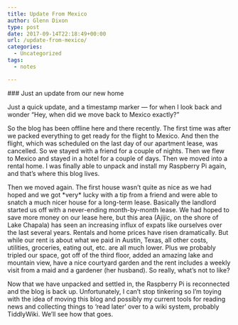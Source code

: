 ```yaml
---
title: Update From Mexico
author: Glenn Dixon
type: post
date: 2017-09-14T22:18:49+00:00
url: /update-from-mexico/
categories:
  - Uncategorized
tags:
  - notes

---
```

\### Just an update from our new home

Just a quick update, and a timestamp marker &#8212; for when I look back and wonder &#8220;Hey, when did we move back to Mexico exactly?&#8221;

So the blog has been offline here and there recently. The first time was after we packed everything to get ready for the flight to Mexico. And then the flight, which was scheduled on the last day of our apartment lease, was cancelled. So we stayed with a friend for a couple of nights. Then we flew to Mexico and stayed in a hotel for a couple of days. Then we moved into a rental home. I was finally able to unpack and install my Raspberry Pi again, and that&#8217;s where this blog lives.

Then we moved again. The first house wasn&#8217;t quite as nice as we had hoped and we got \*very\* lucky with a tip from a friend and were able to snatch a much nicer house for a long-term lease. Basically the landlord started us off with a never-ending month-by-month lease. We had hoped to save more money on our lease here, but this area (Ajijic, on the shore of Lake Chapala) has seen an increasing influx of expats like ourselves over the last several years. Rentals and home prices have risen dramatically. But while our rent is about what we paid in Austin, Texas, all other costs, utilities, groceries, eating out, etc. are all much lower. Plus we probably tripled our space, got off of the third floor, added an amazing lake and mountain view, have a nice courtyard garden and the rent includes a weekly visit from a maid and a gardener (her husband). So really, what&#8217;s not to like?

Now that we have unpacked and settled in, the Raspberry Pi is reconnected and the blog is back up. Unfortunately, I can&#8217;t stop tinkering so I&#8217;m toying with the idea of moving this blog and possibly my current tools for reading news and collecting things to &#8216;read later&#8217; over to a wiki system, probably TiddlyWiki. We&#8217;ll see how that goes.